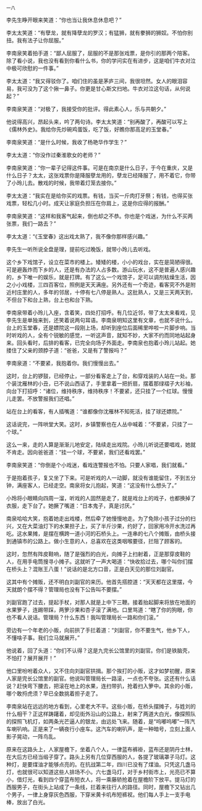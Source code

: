     一八 

   李先生睁开眼来笑道：“你也当让我休息休息吧？”

   李太太笑道：“有孽龙，就有降孽龙的罗汉；有猛狮，就有豢狮的狮奴。不怕你别扭。我有法子让你屈服。”

   李南泉笑着拍手道：“鄙人屈服了，屈服的不是那张戏票，是你引的那两个陪客。除了看小说，我也没有看到你看什么书，你的学问实在有进步，这是咱们牛衣对泣中极可欣慰的一件事。”

   李太太道：“我又得驳你了。咱们住的虽是茅庐三间，我很坦然。女人的眼泪容易，我可没为了这个揪一鼻子。你更是甘心斯文扫地。牛衣对泣这句话，从何说起？”

   李南泉笑道：“对极了，我接受你的批评。得此素心人，乐与共朝夕。”

   他说得高兴，昂起头来，吟了两句诗。李太太笑道：“别再酸了，再酸可以写上《儒林外史》。我给你先炒碗鸡蛋饭，吃了饭，好瞧你那高足的玉堂春。”

   李南泉笑道：“是什么时候，我收了杨艳华作学生？”

   李太太道：“你没作过秦淮歌女的老师？”

   李南泉笑道：“你一辈子记得这件事。可是在南京是什么日子，于今在重庆，又是什么日子？太太，这张戏票你是降服孽龙用的，孽龙已经降服了，用不着它，你带了小玲儿去。散戏的时候，我带着灯笼去接你。”

   李太太道：“我实在是给你买的戏票。有钱，当买一斤肉打牙祭；有钱，也得买张戏票，轻松几小时。成天让家庭负担压在你肩上，这是你应得的报酬。”

   李南泉笑道：“这样和我客气起来，倒也却之不恭。你也是个戏迷，为什么不买两张票，我们一路去？”

   李太太道：“《玉堂春》这出戏太熟了，我不像你那样感兴趣。”

   李先生一听所说全盘是理，提前吃过晚饭，就带小玲儿去听戏。

   这个乡下戏馆子，设立在菜市的楼上。矮矮的楼，小小的戏台，实在是简陋得很。可是避轰炸而下乡的人，还是有办法的人占多数。游山玩水，这不是普遍人感兴趣的，乡下唯一的娱乐，就是打牌。有了这么一个戏馆子，足可以调剂枯燥生活，因之小小戏楼，三四百客位，照例是天天满座。另外还有一个奇迹，看客究不外是附近村庄里的人，多年的邻居，十停有七八停是熟人。这批熟人，又是三天两天到，不但台下和台上熟，台上也和台下熟。

   李南泉带着小玲儿入座，含着笑，四处打招呼。有几位近邻，带了太太来看戏，见李先生是单独来到，还笑着说两句耳语。李南泉明知这里有文章，也就不说什么。台上的玉堂春，还是嫖院这一段刚上场，却听到座位后面稀里哗啦一片脚步响。当时听戏的人，全有个锐敏的感觉，一听这声音，就知不妙，大家不约而同地站起身来。回头看时，后排的看客，已完全向场子外面走。李南泉也抱着小玲儿站起。她搂住了父亲的颈脖子道：“爸爸，又是有了警报吗？”

   李南泉道：“不要紧，我抱着你。我们慢慢出去。”

   这时，台上的锣鼓，已经停止，一部分看客走上了台，和穿戏装的人站在一处。那个装沈雁林的小丑，已不说山西话了，手里拿着一把折扇，摆着那绿褶子大衫袖，向台下打招呼：“诸位，维持秩序，维持秩序！不要紧，还只挂了一个红球。慢慢儿走罢。不放警报我们还唱。”

   站在台上的看客，有人插嘴道：“谁都像你沈雁林不知死活，挂了球还嫖院。”

   这话说完，一阵哄堂大笑。这时，乡镇警察也在人丛中喊着：“不要紧，只挂了一个球。”

   这么一来，走的人算是渐渐儿地安定，陆续走出戏院。小玲儿听说还要唱戏，她就不肯走。因向爸爸道：“挂一个球，不要紧，我们还看戏罢。”

   李南泉笑道：“你倒是个小戏迷，看戏连警报也不怕。只要人家唱，我们就看。”

   于是抱着孩子，复又坐了下来。可是听戏的人一动脚，就没有谁能留住，不到五分钟，满座客人，已经走空。南泉将女儿抱起，笑道：“这没有什么想头了。”

   小玲将小眼睛向四周一溜，听戏的人固然是走了，就是戏台上的戏子，也都换掉了衣服，走下台了。她撅了嘴道：“日本鬼子，真是讨厌。”

   南泉哈哈大笑，抱着她走出戏楼，然后牵了她慢慢地走。为了免除小孩子过分的扫兴，又在大菜油灯下的水果担子上，买了半斤沙果，约好了，回家用冷开水洗过再吃。这水果摊，是摆在横跨一道小河的石桥头上。一连串的七八个摊贩，由桥头接到通镇市的公路上。做小生意的人，总喜欢在这类咽喉要径，拦阻了顾客的。

   这时，忽然有阵皮鞋响，随了是强烈的白光，向摊子上扫射着，正是那穿皮鞋的人，在用手电筒搜寻小摊子。这就听了一声大喝道：“快收拾过去，哪个叫你们摆在桥头上？混账王八蛋！”说话的是北方口音，正是白天见的那位刘副官。

   这其中有个摊贩，还不明白刘副官的来历。他首先搭腔道：“天天都在这里摆，今天就朗个摆不得？管理局也没有下公告叫不要摆。”

   刘副官跑了过去，提起手杖，对那人就是上中下三鞭。接着抬起脚来将放在地面的水果箩子，连踢带踩，两箩沙果和杏子滚了满地。口里骂道：“瞎了你的狗眼，你也不看人说话。管理局？什么东西！我叫管理局长一路和你们滚。”

   旁边有一个年老的小贩，向前拱了手拦着道：“刘副官，你不要生气，他乡下人，不懂啥子事。我们立马就展开。”

   他说着，回了头道：“你们不认得？这是九完长公馆里的刘副官。你们是铁脑壳，不怕打？展开展开！”

   他口里吩咐着众人，又不住向刘副官拱揖。那个挨打的小贩，这才如梦初醒，原来人家是完长公馆里的副官。他说叫管理局长一路滚，一点也不夸张。这还有什么话说？赶快弯下腰去，把滚在地上的水果，连扫带扒，抢着扫入箩中。其余的小贩，哪个敢捋虎须？早已全数挑着担子走了。

   李南泉站在远远的地方看到，心里老大不平。这些小贩，在桥头摆摊子，与姓刘的什么相干？正这样踌躇着，却见街外沿山的公路上，射来了两道大白光，像探照队的探照飞机灯，如两条光芒逼人的银龙，由远处飞来。随着，是“呜嘟呜嘟”一阵汽车喇叭响。正是来了一辆夜行小座车。这汽车的喇叭声，是一种暗号，立刻上面人影子晃动，一阵鸟乱。

   原来在这路头上，人家屋檐下，坐着八个人，一律蓝布裤褂，蓝布还是阴丹士林，在大后方已经当缎子穿了。路头上另有几位穿西服的人，各提了玻璃罩子马灯。这种灯，是要煤油才能够点亮的。在抗战第二年，四川已没有了煤油。只凭这几盏马灯，也就很可以知道这些人排场不小。六七盏马灯，对于乡村街市上，光亮已不算小，借灯光，看到四个穿蓝布短衣人，将一乘藤轿抢着在屋檐阶下放平。提马灯的西服男子，在街头上站成了一条线，拦着来往行人的路径。同时，屋檐下又钻出几个男子，一律上身穿灰色西服，下穿米黄卡叽布短裤衩。他们每人手上一支手电棒，放出了白光。

